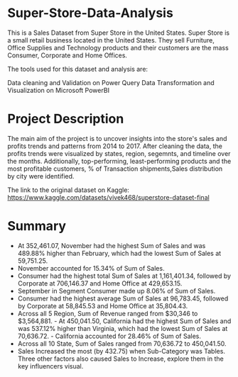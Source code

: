 # Super-Store-Data-Analysis
This is a Sales Dataset from Super Store in the United States. Super Store is a small retail business located in the United States. They sell Furniture, Office Supplies and Technology products and their customers are the mass Consumer, Corporate and Home Offices.

The tools used for this dataset and analysis are:

Data cleaning and Validation on Power Query
Data Transformation and Visualization on Microsoft PowerBI

# Project Description
The main aim of the project is to uncover insights into the store's sales and profits trends and patterns from 2014 to 2017. After cleaning the data, the profits trends were visualized by states, region, segemnts, and timeline over the months. Additionally, top-performing, least-performing products and the most profitable customers, % of Transaction shipments,Sales distribution by city were identified. 

The link to the original dataset on Kaggle: https://www.kaggle.com/datasets/vivek468/superstore-dataset-final

# Summary
- At 352,461.07, November had the highest Sum of Sales and was 489.88% higher than February, which had the lowest Sum of Sales at 59,751.25.﻿﻿
- ﻿﻿November accounted for 15.34% of Sum of Sales.﻿﻿
- ﻿﻿﻿Consumer had the highest total Sum of Sales at 1,161,401.34, followed by Corporate at 706,146.37 and Home Office at 429,653.15.﻿﻿
- September in Segment Consumer made up 8.06% of Sum of Sales.﻿﻿
- ﻿﻿﻿﻿Consumer had the highest average Sum of Sales at 96,783.45, followed by Corporate at 58,845.53 and Home Office at 35,804.43.﻿﻿
- Across all 5 Region, Sum of Revenue ranged from $30,346 to $3,564,881.﻿﻿
﻿- At 450,041.50, California had the highest Sum of Sales and was 537.12% higher than Virginia, which had the lowest Sum of Sales at 70,636.72.﻿﻿
﻿﻿﻿- California accounted for 28.46% of Sum of Sales.﻿﻿
- ﻿Across all 10 State, Sum of Sales ranged from 70,636.72 to 450,041.50.﻿﻿
- ﻿Sales Increased the most (by 432.75) when Sub-Category was Tables. Three other factors also caused Sales to Increase, explore them in the key influencers visual.﻿﻿

﻿﻿

﻿

﻿﻿

﻿

﻿﻿

﻿﻿

﻿﻿

﻿
